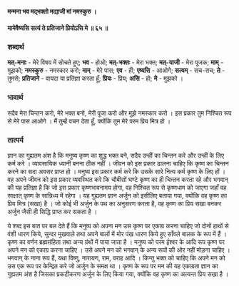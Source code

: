 #### मन्मना भव मद्भक्तो मद्याजी मां नमस्कुरु ।
#### मामेवैष्यसि सत्यं ते प्रतिजाने प्रियोऽसि मे ॥ ६५ ॥

### शब्दार्थ

**मत्-मनाः** - मेरे विषय में सोचते हुए; **भव** - होओ; **मत्-भक्तः** - मेरा भक्त; **मत्-याजी** - मेरा पूजक; **माम्** - मुझको; **नमस्कुरु** - नमस्कार करो; **माम्** - मेरे पास; **एव** - ही; **एष्यसि** - आओगे; **सत्यम्** - सच-सच; **ते** - तुमसे; **प्रतिजाने** - वायदा या प्रतिज्ञा करता हूँ; **प्रियः** - प्रिय; **असि** - हो; **मे** - मुझको ।

### भावार्थ

सदैव मेरा चिन्तन करो, मेरे भक्त बनो, मेरी पूजा करो और मुझे नमस्कार करो । इस प्रकार तुम निश्चित रूप से मेरे पास आओगे । मैं तुम्हें वचन देता हूँ, क्योंकि तुम मेरे परम प्रिय मित्र हो ।

### तात्पर्य

ज्ञान का गुह्यतम अंश है कि मनुष्य कृष्ण का शुद्ध भक्त बने, सदैव उन्हीं का चिन्तन करे और उन्हीं के लिए कर्म करे । व्यावसायिक ध्यानी बनना ठीक नहीं । जीवन को इस प्रकार ढालना चाहिए कि कृष्ण का चिन्तन करने का सदा अवसर प्राप्त हो । मनुष्य इस प्रकार कर्म करे कि उसके सारे नित्य कर्म कृष्ण के लिए हों । वह अपने जीवन को इस प्रकार व्यवस्थित करे कि चौबीसों घण्टे कृष्ण का ही चिन्तन करता रहे और भगवान् की यह प्रतिज्ञा है कि जो इस प्रकार कृष्णभावनामय होगा, वह निश्चित रूप से कृष्णधाम को जाएगा जहाँ वह साक्षात् कृष्ण के सान्निध्य में रहेगा । यह गुह्यतम ज्ञान अर्जुन को इसीलिए बताया गया, क्योंकि वह कृष्ण का प्रिय मित्र (सखा) है । जो कोई भी अर्जुन के पथ का अनुसरण करता है, वह कृष्ण का प्रिय सखा बनकर अर्जुन जैसी ही सिद्धि प्राप्त कर सकता है ।

ये शब्द इस बात पर बल देते हैं कि मनुष्य को अपना मन उस कृष्ण पर एकाग्र करना चाहिए जो दोनों हाथों से वंशी धारण किये, सुन्दर मुखवाले तथा अपने बालों में मोर पंख धारण किये हुए साँवले बालक के रूप में हैं । कृष्ण का वर्णन ब्रह्मसंहिता तथा अन्य ग्रंथों में पाया जाता है । मनुष्य को परम ईश्वर के आदि रूप कृष्ण पर अपने मन को एकाग्र करना चाहिए । उसे अपने मन को भगवान् के अन्य रूपों की ओर नहीं मोड़ना चाहिए । भगवान् के नाना रूप हैं, यथा विष्णु, नारायण, राम, वराह आदि । किन्तु भक्त को चाहिए कि अपने मन को उस एक रूप पर केन्द्रित करे जो अर्जुन के समक्ष था । कृष्ण के रूप पर मन की यह एकाग्रता ज्ञान का गुह्यतम अंश है जिसका प्रकटीकरण अर्जुन के लिए किया गया, क्योंकि वह कृष्ण का अत्यन्त प्रिय सखा है ।